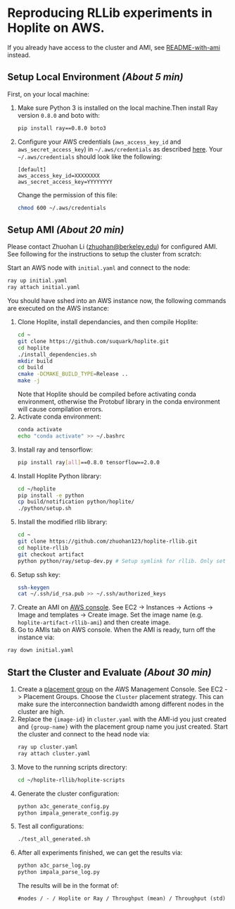 # Reproducing RLLib experiments in Hoplite on AWS.

If you already have access to the cluster and AMI, see [README-with-ami](README-with-ami.md) instead.

## Setup Local Environment _(About 5 min)_

 First, on your local machine:

1. Make sure Python 3 is installed on the local machine.Then install Ray version `0.8.0` and boto with:
   ~~~bash
   pip install ray==0.8.0 boto3
   ~~~
2. Configure your AWS credentials (`aws_access_key_id` and `aws_secret_access_key`) in `~/.aws/credentials` as described [here](https://boto3.amazonaws.com/v1/documentation/api/latest/guide/credentials.html#guide-credentials). Your `~/.aws/credentials` should look like the following:
   ~~~
   [default]
   aws_access_key_id=XXXXXXXX
   aws_secret_access_key=YYYYYYYY
   ~~~
   Change the permission of this file:
   ~~~bash
   chmod 600 ~/.aws/credentials
   ~~~

## Setup AMI _(About 20 min)_

Please contact Zhuohan Li (zhuohan@berkeley.edu) for configured AMI. See following for the instructions to setup the cluster from scratch:

Start an AWS node with `initial.yaml` and connect to the node:
   ~~~bash
   ray up initial.yaml
   ray attach initial.yaml
   ~~~

You should have sshed into an AWS instance now, the following commands are executed on the AWS instance:

1. Clone Hoplite, install dependancies, and then compile Hoplite:
   ~~~bash
   cd ~
   git clone https://github.com/suquark/hoplite.git
   cd hoplite
   ./install_dependencies.sh
   mkdir build
   cd build
   cmake -DCMAKE_BUILD_TYPE=Release ..
   make -j
   ~~~
   Note that Hoplite should be compiled before activating conda environment, otherwise the Protobuf library in the conda environment will cause compilation errors.
2. Activate conda environment:
   ~~~bash
   conda activate
   echo "conda activate" >> ~/.bashrc
   ~~~
3. Install ray and tensorflow:
   ~~~bash
   pip install ray[all]==0.8.0 tensorflow==2.0.0
   ~~~
4. Install Hoplite Python library:
   ~~~bash
   cd ~/hoplite
   pip install -e python
   cp build/notification python/hoplite/
   ./python/setup.sh
   ~~~
5. Install the modified rllib library:
   ~~~bash
   cd ~
   git clone https://github.com/zhuohan123/hoplite-rllib.git
   cd hoplite-rllib
   git checkout artifact
   python python/ray/setup-dev.py # Setup symlink for rllib. Only set symlink for RLLib and don't set symlink for any other components (reply Y for the first option and reply n for all other).
   ~~~
6. Setup ssh key:
   ~~~bash
   ssh-keygen
   cat ~/.ssh/id_rsa.pub >> ~/.ssh/authorized_keys
   ~~~
7. Create an AMI on [AWS console](aws.amazon.com/console). See EC2 -> Instances -> Actions -> Image and templates -> Create image. Set the image name (e.g. `hoplite-artifact-rllib-ami`) and then create image.
8.  Go to AMIs tab on AWS console. When the AMI is ready, turn off the instance via:
   ~~~bash
   ray down initial.yaml
   ~~~

## Start the Cluster and Evaluate _(About 30 min)_

1. Create a [placement group](https://docs.aws.amazon.com/AWSEC2/latest/UserGuide/placement-groups.html) on the AWS Management Console. See EC2 -> Placement Groups. Choose the `Cluster` placement strategy. This can make sure the interconnection bandwidth among different nodes in the cluster are high.
2. Replace the `{image-id}` in `cluster.yaml` with the AMI-id you just created and `{group-name}` with the placement group name you just created. Start the cluster and connect to the head node via:
   ~~~bash
   ray up cluster.yaml
   ray attach cluster.yaml
   ~~~
3. Move to the running scripts directory:
   ~~~bash
   cd ~/hoplite-rllib/hoplite-scripts
   ~~~
4. Generate the cluster configuration:
   ~~~bash
   python a3c_generate_config.py
   python impala_generate_config.py
   ~~~
5. Test all configurations:
   ~~~bash
   ./test_all_generated.sh
   ~~~
6. After all experiments finished, we can get the results via:
   ~~~bash
   python a3c_parse_log.py
   python impala_parse_log.py
   ~~~
   The results will be in the format of:
   ~~~
   #nodes / - / Hoplite or Ray / Throughput (mean) / Throughput (std)
   ~~~
